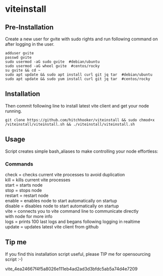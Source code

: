 # viteinstall

## Pre-Installation
Create a new user for gvite with sudo rights and run following command on after logging in the user.
```
adduser gvite
passwd gvite
sudo usermod -aG sudo gvite  #debian/ubuntu
sudo usermod -aG wheel gvite  #centos/rocky
su gvite && cd ~
sudo apt update && sudo apt install curl git jq tar  #debian/ubuntu
sudo apt update && sudo yum install curl git jq tar  #centos/rocky 
```

## Installation
Then commit following line to install latest vite client and get your node running.
```
git clone https://github.com/hitchhooker/viteinstall && sudo chmod+x /viteinstall/viteinstall.sh && ./viteinstall/viteinstall.sh
```

## Usage
Script creates simple bash_aliases to make controlling your node effortless:
### Commands
check = checks current vite processes to avoid duplication  
kill = kills current vite processes  
start = starts node  
stop = stops node  
restart = restart node  
enable = enables node to start automatically on startup  
disable = disables node to start automatically on startup  
vite = connects you to vite command line to communicate directly  
			 with node for more info  
logs = prints 100 last logs and begans following logging in realtime  
update = updates latest vite client from github  
  
## Tip me
If you find this installation script useful, please TIP me for opensourcing script :-)  
  
vite_4ea24667f4f5a8026e111eb4ad2ad3d3bfdc5ab5a74d4e7209
